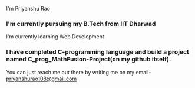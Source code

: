 I'm Priyanshu Rao
### I'm currently pursuing my B.Tech from IIT Dharwad
I'm currently learning Web Development
### I have completed C-programming language and build a project named C_prog_MathFusion-Project(on my github itself).
You can just reach me out there by writing me on my email- priyanshurao108@gmail.com
